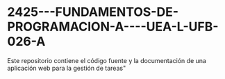 # 2425---FUNDAMENTOS-DE-PROGRAMACION-A----UEA-L-UFB-026-A
Este repositorio contiene el código fuente y la documentación de una aplicación web para la gestión de tareas"
